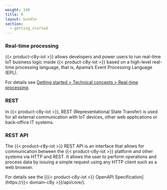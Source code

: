 ```yaml
---
weight: 140
title: R
layout: bundle
section:
  - getting_started
---
```



### Real-time processing

{{< product-c8y-iot >}} allows developers and power users to run real-time IoT business logic inside {{< product-c8y-iot >}} based on a high-level real-time processing language, that is, Apama’s Event Processing Language (EPL).

For details see [Getting started > Technical concepts > Real-time processing](/concepts/realtime/).


### REST

In {{< product-c8y-iot >}}, REST (Representational State Transfer) is used for all external communication with IoT devices, other web applications or back-office IT systems.


### REST API

The {{< product-c8y-iot >}} REST API is an interface that allows for communication between the {{< product-c8y-iot >}} platform and other systems via HTTP and REST. It allows the user to perform operations and process data by issuing a simple request using any HTTP client such as a web browser.

For details see the [{{< product-c8y-iot >}} OpenAPI Specification](https://{{< domain-c8y >}}/api/core/).

